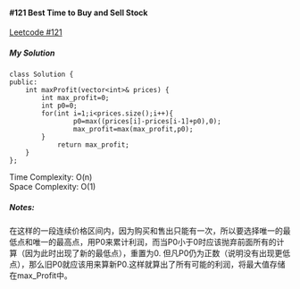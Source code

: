 #### #121 Best Time to Buy and Sell Stock
[Leetcode #121](https://leetcode.com/problems/best-time-to-buy-and-sell-stock/)  

##### My Solution
```
class Solution {
public:
    int maxProfit(vector<int>& prices) {
        int max_profit=0;
        int p0=0;
        for(int i=1;i<prices.size();i++){
                p0=max((prices[i]-prices[i-1]+p0),0);
                max_profit=max(max_profit,p0);
        }
            return max_profit;
    }
};
```
Time Complexity: O(n)  
Space Complexity: O(1)  

##### Notes:
在这样的一段连续价格区间内，因为购买和售出只能有一次，所以要选择唯一的最低点和唯一的最高点，用P0来累计利润，而当P0小于0时应该抛弃前面所有的计算（因为此时出现了新的最低点），重置为0. 但凡P0仍为正数（说明没有出现更低点），那么旧P0就应该用来算新P0.这样就算出了所有可能的利润，将最大值存储在max_Profit中。  

